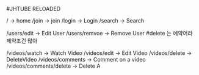 #JHTUBE RELOADED

/ -> home
/join -> join
/login -> Login
/search -> Search

/users/edit -> Edit User
/users/remvoe -> Remove User #delete 는 예약어라 제약조건 많아

/videos/watch -> Watch Video
/videos/edit -> Edit Video
/videos/delete -> DeleteVideo
/videos/comments -> Comment on a video
/videos/comments/delete -> Delete A
